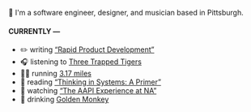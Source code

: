 👋 I'm a software engineer, designer, and musician based in Pittsburgh.

#### CURRENTLY —

* ✏️ writing [“Rapid Product Development”](https://amoscato.com/journal/rapid-product-development/)
* 🎧 listening to [Three Trapped Tigers](https://www.last.fm/music/Three+Trapped+Tigers/_/5)
* 🏃‍♂️ running [3.17 miles](https://www.strava.com/activities/5705164087)
* 📘 reading [“Thinking in Systems: A Primer”](https://www.goodreads.com/book/show/18891716-thinking-in-systems)
* 🍿 watching [“The AAPI Experience at NA”](https://youtu.be/uiccwNSOGjU)
* 🍺 drinking [Golden Monkey](https://untappd.com/user/namoscato/checkin/1050189744)
